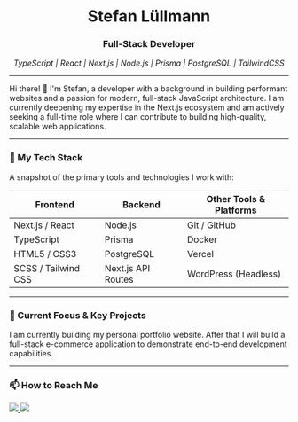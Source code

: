 <div align="center">

  #  Stefan Lüllmann

  ### Full-Stack Developer
  
  *TypeScript | React | Next.js | Node.js | Prisma | PostgreSQL | TailwindCSS*
  
</div>

---

Hi there! 👋 I'm Stefan, a developer with a background in building performant websites and a passion for modern, full-stack JavaScript architecture.
I am currently deepening my expertise in the Next.js ecosystem and am actively seeking a full-time role where I can contribute to building high-quality, scalable web applications.

---

### 🔧 My Tech Stack

A snapshot of the primary tools and technologies I work with:

| Frontend                               | Backend                                 | Other Tools & Platforms             |
| -------------------------------------- | --------------------------------------- | ----------------------------------- |
| Next.js / React                        | Node.js                                 | Git / GitHub                        |
| TypeScript                             | Prisma                                  | Docker                              |
| HTML5 / CSS3                           | PostgreSQL                              | Vercel                              |
| SCSS / Tailwind CSS                    | Next.js API Routes                      | WordPress (Headless)                |

---

### 🔭 Current Focus & Key Projects

I am currently building my personal portfolio website.
After that I will build a full-stack e-commerce application to demonstrate end-to-end development capabilities.

<div align="center">
<!---
  <a href="https://github.com/OneDev49/stefan-luellmann-ecommerce-app">
    <img src="" />
  </a>
  <a href="https://github.com/your-username/stefan-lullmann-portfolio">
    <img src="https://github-readme-stats.vercel.app/api/pin/?username=your-username&repo=stefan-lullmann-portfolio&theme=dark&border_color=1e2732" />
  </a>
--->
</div>

---

### 📫 How to Reach Me

<a href="mailto:hallo@nordwebtec.com">
  <img src="https://img.shields.io/badge/Email-hallo@nordwebtec.com-blue?style=for-the-badge&logo=protonmail" />
</a>
 
<a href="https://www.linkedin.com/in/stefan-lullmann/">
  <img src="https://img.shields.io/badge/LinkedIn-Stefan%20Lüllmann-blue?style=for-the-badge&logo=linkedin" />
</a>
